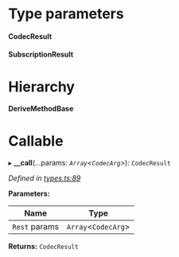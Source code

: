 

# Type parameters
#### CodecResult 
#### SubscriptionResult 
# Hierarchy

**DeriveMethodBase**

# Callable
▸ **__call**(...params: *`Array`<`CodecArg`>*): `CodecResult`

*Defined in [types.ts:89](https://github.com/polkadot-js/api/blob/2839954/packages/api/src/types.ts#L89)*

**Parameters:**

| Name | Type |
| ------ | ------ |
| `Rest` params | `Array`<`CodecArg`> |

**Returns:** `CodecResult`

